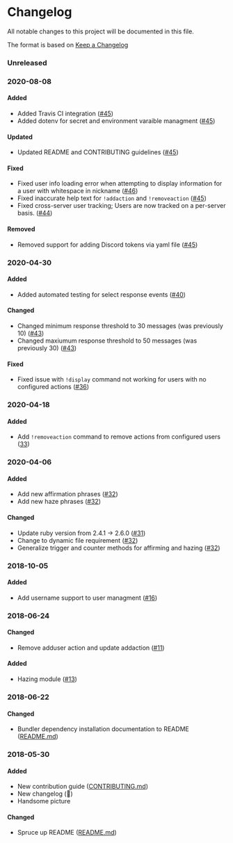 # Changelog
All notable changes to this project will be documented in this file.

The format is based on [Keep a Changelog](http://keepachangelog.com/en/1.0.0/)

### Unreleased

### 2020-08-08
#### Added
- Added Travis CI integration ([#45](https://github.com/laurenball/Steven/pull/45))
- Added dotenv for secret and environment varaible managment ([#45](https://github.com/laurenball/Steven/pull/45))

#### Updated
- Updated README and CONTRIBUTING guidelines ([#45](https://github.com/laurenball/Steven/pull/45))

#### Fixed
- Fixed user info loading error when attempting to display information for a user with whitespace in nickname ([#46](https://github.com/laurenball/Steven/pull/46))
- Fixed inaccurate help text for `!addaction` and `!removeaction` ([#45](https://github.com/laurenball/Steven/pull/45))
- Fixed cross-server user tracking; Users are now tracked on a per-server basis. ([#44](https://github.com/laurenball/Steven/pull/44))

#### Removed
- Removed support for adding Discord tokens via yaml file ([#45](https://github.com/laurenball/Steven/pull/45))

### 2020-04-30
#### Added
- Added automated testing for select response events ([#40](https://github.com/laurenball/Steven/pull/40))

#### Changed
- Changed minimum response threshold to 30 messages (was previously 10) ([#43](https://github.com/laurenball/Steven/pull/43))
- Changed maxiumum response threshold to 50 messages (was previously 30) ([#43](https://github.com/laurenball/Steven/pull/43))

#### Fixed
- Fixed issue with `!display` command not working for users with no configured actions ([#36](https://github.com/laurenball/Steven/pull/36))

### 2020-04-18
#### Added
- Add `!removeaction` command to remove actions from configured users ([33](https://github.com/laurenball/Steven/pull/33))

### 2020-04-06
#### Added
- Add new affirmation phrases ([#32](https://github.com/laurenball/Steven/pull/32))
- Add new haze phrases ([#32](https://github.com/laurenball/Steven/pull/32))

#### Changed
- Update ruby version from 2.4.1 -> 2.6.0 ([#31](https://github.com/laurenball/Steven/pull/31))
- Change to dynamic file requirement ([#32](https://github.com/laurenball/Steven/pull/32))
- Generalize trigger and counter methods for affirming and hazing ([#32](https://github.com/laurenball/Steven/pull/32))

### 2018-10-05
#### Added
 - Add username support to user managment ([#16](https://github.com/laurenball/Steven/pull/16)) 

### 2018-06-24
#### Changed
 - Remove adduser action and update addaction ([#11](https://github.com/laurenball/Steven/pull/11)) 

#### Added
 - Hazing module ([#13](https://github.com/laurenball/Steven/pull/13)) 

### 2018-06-22
#### Changed
 - Bundler dependency installation documentation to README ([README.md](https://github.com/laurenball/Steven/blob/master/README.md))

### 2018-05-30
#### Added
 - New contribution guide ([CONTRIBUTING.md](https://github.com/laurenball/Steven/blob/master/CONTRIBUTING.md))
 - New changelog (:eyes:)
 - Handsome picture

#### Changed
 - Spruce up README ([README.md](https://github.com/laurenball/Steven/blob/master/README.md))
